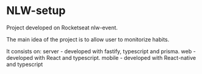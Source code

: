 # NLW-setup

Project developed on Rocketseat nlw-event.

The main idea of the project is to allow user to monitorize habits.

It consists on: 
  server - developed with fastify, typescript and prisma.
  web - developed with React and typescript.
  mobile - developed with React-native and typescript
